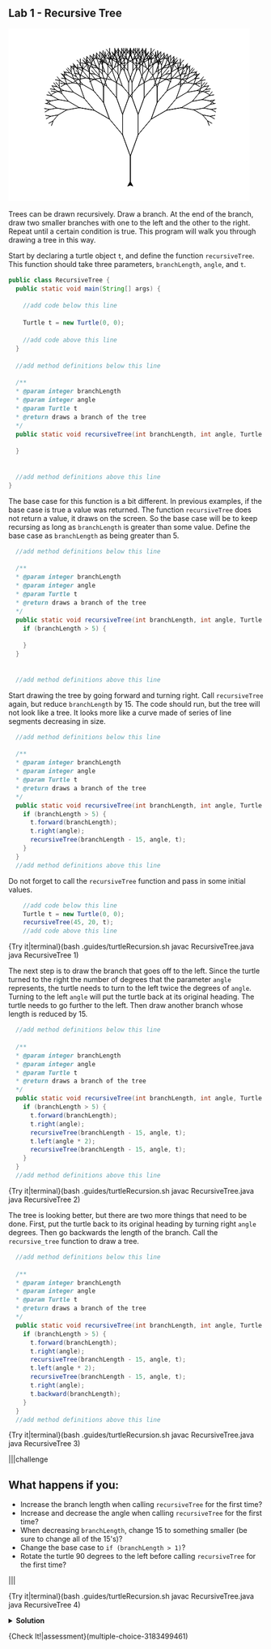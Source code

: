 ## Lab 1 - Recursive Tree

![Recursive Tree](.guides/img/fractal_tree.png)

Trees can be drawn recursively. Draw a branch. At the end of the branch, draw two smaller branches with one to the left and the other to the right. Repeat until a certain condition is true. This program will walk you through drawing a tree in this way.

Start by declaring a turtle object `t`, and define the function `recursiveTree`. This function should take three parameters, `branchLength`, `angle`, and `t`.

```java
public class RecursiveTree {
  public static void main(String[] args) {
    
    //add code below this line
    
    Turtle t = new Turtle(0, 0);
    
    //add code above this line
  }
  
  //add method definitions below this line
  
  /**
  * @param integer branchLength
  * @param integer angle
  * @param Turtle t
  * @return draws a branch of the tree
  */
  public static void recursiveTree(int branchLength, int angle, Turtle t) {
    
  }
  
  
  //add method definitions above this line
}
```

The base case for this function is a bit different. In previous examples, if the base case is true a value was returned. The function `recursiveTree` does not return a value, it draws on the screen. So the base case will be to keep recursing as long as `branchLength` is greater than some value. Define the base case as `branchLength` as being greater than 5.

```java
  //add method definitions below this line
  
  /**
  * @param integer branchLength
  * @param integer angle
  * @param Turtle t
  * @return draws a branch of the tree
  */
  public static void recursiveTree(int branchLength, int angle, Turtle t) {
    if (branchLength > 5) {
      
    }
  }
  
  
  //add method definitions above this line
```

Start drawing the tree by going forward and turning right. Call `recursiveTree` again, but reduce `branchLength` by 15. The code should run, but the tree will not look like a tree. It looks more like a curve made of series of line segments decreasing in size.

```java
  //add method definitions below this line

  /**
  * @param integer branchLength
  * @param integer angle
  * @param Turtle t
  * @return draws a branch of the tree
  */
  public static void recursiveTree(int branchLength, int angle, Turtle t) {
    if (branchLength > 5) {
      t.forward(branchLength);
      t.right(angle);
      recursiveTree(branchLength - 15, angle, t);
    }
  }
  //add method definitions above this line
```

Do not forget to call the `recursiveTree` function and pass in some initial values.

```java
    //add code below this line
    Turtle t = new Turtle(0, 0);
    recursiveTree(45, 20, t);  
    //add code above this line
```

{Try it|terminal}(bash .guides/turtleRecursion.sh javac RecursiveTree.java java RecursiveTree 1)

The next step is to draw the branch that goes off to the left. Since the turtle turned to the right the number of degrees that the parameter `angle` represents, the turtle needs to turn to the left twice the degrees of `angle`. Turning to the left `angle` will put the turtle back at its original heading. The turtle needs to go further to the left. Then draw another branch whose length is reduced by 15.

```java
  //add method definitions below this line
  
  /**
  * @param integer branchLength
  * @param integer angle
  * @param Turtle t
  * @return draws a branch of the tree
  */
  public static void recursiveTree(int branchLength, int angle, Turtle t) {
    if (branchLength > 5) {
      t.forward(branchLength);
      t.right(angle);
      recursiveTree(branchLength - 15, angle, t);
      t.left(angle * 2);
      recursiveTree(branchLength - 15, angle, t);
    }
  }
  //add method definitions above this line
```

{Try it|terminal}(bash .guides/turtleRecursion.sh javac RecursiveTree.java java RecursiveTree 2)

The tree is looking better, but there are two more things that need to be done. First, put the turtle back to its original heading by turning right `angle` degrees. Then go backwards the length of the branch. Call the `recursive_tree` function to draw a tree.

```java
  //add method definitions below this line
  
  /**
  * @param integer branchLength
  * @param integer angle
  * @param Turtle t
  * @return draws a branch of the tree
  */
  public static void recursiveTree(int branchLength, int angle, Turtle t) {
    if (branchLength > 5) {
      t.forward(branchLength);
      t.right(angle);
      recursiveTree(branchLength - 15, angle, t);
      t.left(angle * 2);
      recursiveTree(branchLength - 15, angle, t);
      t.right(angle);
      t.backward(branchLength);
    }
  }
  //add method definitions above this line
```

{Try it|terminal}(bash .guides/turtleRecursion.sh javac RecursiveTree.java java RecursiveTree 3)

|||challenge
## What happens if you:
* Increase the branch length when calling `recursiveTree` for the first time?
* Increase and decrease the angle when calling `recursiveTree` for the first time?
* When decreasing `branchLength`, change 15 to something smaller (be sure to change all of the 15's)?
* Change the base case to `if (branchLength > 1)`?
* Rotate the turtle 90 degrees to the left before calling `recursiveTree` for the first time?

|||

{Try it|terminal}(bash .guides/turtleRecursion.sh javac RecursiveTree.java java RecursiveTree 4)

<details>
  <summary><strong>Solution</strong></summary> 
  
  ```java
  public class RecursiveTree {
    public static void main(String[] args) {

      //add code below this line

      Turtle t = new Turtle(0, 0);
      t.left(90);
      t.speed(10);
      recursiveTree(50, 20, t);

      //add code above this line
    }

    //add method definitions below this line

    /**
    * @param integer branchLength
    * @param integer angle
    * @param Turtle t
    * @return draws a branch of the tree
    */
    public static void recursiveTree(int branchLength, int angle, Turtle t) {
      if (branchLength > 5) {
        t.forward(branchLength);
        t.right(angle);
        recursiveTree(branchLength - 5, angle, t);
        t.left(angle * 2);
        recursiveTree(branchLength - 5, angle, t);
        t.right(angle);
        t.backward(branchLength);
      }
    }
    //add method definitions above this line
  }
  ```
  
</details>

{Check It!|assessment}(multiple-choice-3183499461)
